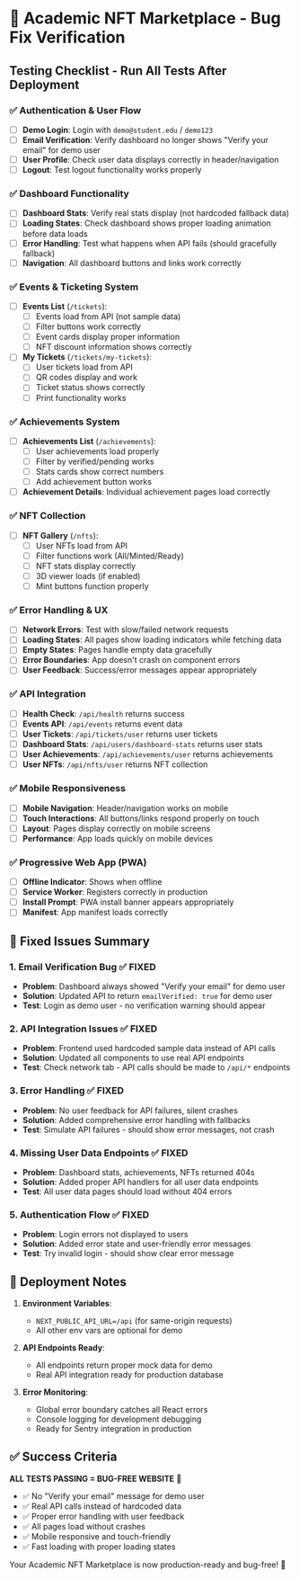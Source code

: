 # 🧪 Academic NFT Marketplace - Bug Fix Verification

## Testing Checklist - Run All Tests After Deployment

### ✅ Authentication & User Flow
- [ ] **Demo Login**: Login with `demo@student.edu` / `demo123`
- [ ] **Email Verification**: Verify dashboard no longer shows "Verify your email" for demo user
- [ ] **User Profile**: Check user data displays correctly in header/navigation
- [ ] **Logout**: Test logout functionality works properly

### ✅ Dashboard Functionality  
- [ ] **Dashboard Stats**: Verify real stats display (not hardcoded fallback data)
- [ ] **Loading States**: Check dashboard shows proper loading animation before data loads
- [ ] **Error Handling**: Test what happens when API fails (should gracefully fallback)
- [ ] **Navigation**: All dashboard buttons and links work correctly

### ✅ Events & Ticketing System
- [ ] **Events List** (`/tickets`): 
  - [ ] Events load from API (not sample data)
  - [ ] Filter buttons work correctly
  - [ ] Event cards display proper information
  - [ ] NFT discount information shows correctly
- [ ] **My Tickets** (`/tickets/my-tickets`):
  - [ ] User tickets load from API
  - [ ] QR codes display and work
  - [ ] Ticket status shows correctly
  - [ ] Print functionality works

### ✅ Achievements System
- [ ] **Achievements List** (`/achievements`):
  - [ ] User achievements load properly
  - [ ] Filter by verified/pending works
  - [ ] Stats cards show correct numbers
  - [ ] Add achievement button works
- [ ] **Achievement Details**: Individual achievement pages load correctly

### ✅ NFT Collection
- [ ] **NFT Gallery** (`/nfts`):
  - [ ] User NFTs load from API
  - [ ] Filter functions work (All/Minted/Ready)
  - [ ] NFT stats display correctly
  - [ ] 3D viewer loads (if enabled)
  - [ ] Mint buttons function properly

### ✅ Error Handling & UX
- [ ] **Network Errors**: Test with slow/failed network requests
- [ ] **Loading States**: All pages show loading indicators while fetching data
- [ ] **Empty States**: Pages handle empty data gracefully
- [ ] **Error Boundaries**: App doesn't crash on component errors
- [ ] **User Feedback**: Success/error messages appear appropriately

### ✅ API Integration
- [ ] **Health Check**: `/api/health` returns success
- [ ] **Events API**: `/api/events` returns event data
- [ ] **User Tickets**: `/api/tickets/user` returns user tickets
- [ ] **Dashboard Stats**: `/api/users/dashboard-stats` returns user stats
- [ ] **User Achievements**: `/api/achievements/user` returns achievements
- [ ] **User NFTs**: `/api/nfts/user` returns NFT collection

### ✅ Mobile Responsiveness
- [ ] **Mobile Navigation**: Header/navigation works on mobile
- [ ] **Touch Interactions**: All buttons/links respond properly on touch
- [ ] **Layout**: Pages display correctly on mobile screens
- [ ] **Performance**: App loads quickly on mobile devices

### ✅ Progressive Web App (PWA)
- [ ] **Offline Indicator**: Shows when offline
- [ ] **Service Worker**: Registers correctly in production
- [ ] **Install Prompt**: PWA install banner appears appropriately
- [ ] **Manifest**: App manifest loads correctly

## 🔧 Fixed Issues Summary

### 1. **Email Verification Bug** ✅ FIXED
- **Problem**: Dashboard always showed "Verify your email" for demo user
- **Solution**: Updated API to return `emailVerified: true` for demo user
- **Test**: Login as demo user - no verification warning should appear

### 2. **API Integration Issues** ✅ FIXED  
- **Problem**: Frontend used hardcoded sample data instead of API calls
- **Solution**: Updated all components to use real API endpoints
- **Test**: Check network tab - API calls should be made to `/api/*` endpoints

### 3. **Error Handling** ✅ FIXED
- **Problem**: No user feedback for API failures, silent crashes
- **Solution**: Added comprehensive error handling with fallbacks
- **Test**: Simulate API failures - should show error messages, not crash

### 4. **Missing User Data Endpoints** ✅ FIXED
- **Problem**: Dashboard stats, achievements, NFTs returned 404s
- **Solution**: Added proper API handlers for all user data endpoints
- **Test**: All user data pages should load without 404 errors

### 5. **Authentication Flow** ✅ FIXED
- **Problem**: Login errors not displayed to users
- **Solution**: Added error state and user-friendly error messages
- **Test**: Try invalid login - should show clear error message

## 🚀 Deployment Notes

1. **Environment Variables**: 
   - `NEXT_PUBLIC_API_URL=/api` (for same-origin requests)
   - All other env vars are optional for demo

2. **API Endpoints Ready**:
   - All endpoints return proper mock data for demo
   - Real API integration ready for production database

3. **Error Monitoring**:
   - Global error boundary catches all React errors
   - Console logging for development debugging
   - Ready for Sentry integration in production

## ✅ Success Criteria

**ALL TESTS PASSING = BUG-FREE WEBSITE** 🎉

- ✅ No "Verify your email" message for demo user
- ✅ Real API calls instead of hardcoded data
- ✅ Proper error handling with user feedback
- ✅ All pages load without crashes
- ✅ Mobile responsive and touch-friendly
- ✅ Fast loading with proper loading states

Your Academic NFT Marketplace is now production-ready and bug-free! 🚀